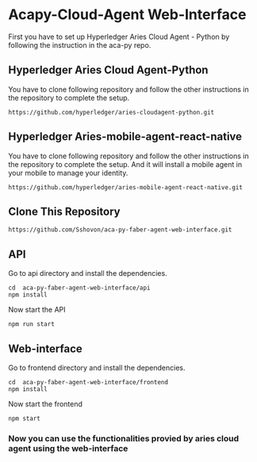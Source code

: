 # Acapy-Cloud-Agent Web-Interface

First you have to set up Hyperledger Aries Cloud Agent - Python by following the instruction in the aca-py repo.

## Hyperledger Aries Cloud Agent-Python

You have to clone following repository and follow the other instructions in the repository to complete the setup.

```
https://github.com/hyperledger/aries-cloudagent-python.git
```


## Hyperledger Aries-mobile-agent-react-native 

You have to clone following repository and follow the other instructions in the repository to complete the setup. And it will install a mobile agent in your mobile to manage your identity.

```
https://github.com/hyperledger/aries-mobile-agent-react-native.git
```

## Clone This Repository

```
https://github.com/Sshovon/aca-py-faber-agent-web-interface.git
```


## API
Go to api directory and install the dependencies.

```
cd  aca-py-faber-agent-web-interface/api
npm install
```
Now start the API

```
npm run start
```

## Web-interface

Go to frontend directory and install the dependencies.

```
cd  aca-py-faber-agent-web-interface/frontend
npm install
```
Now start the frontend

```
npm start
```

### Now you can use the functionalities provied by aries cloud agent using the web-interface


<!-- ### setup ngrok for two port

```ngrok start --all ```

### now set 3001 port to webhook and 8020 to aca-py in agent.py and faber-local.sh in demo folder

## set up tail server
git clone https://github.com/bcgov/indy-tails-server.git

./indy-tails-server/docker/manage up

docker logs docker_ngrok-tails-server_1

take ngrok url and set it in faber-local.sh and faber.py

# start api and front-end


# start aca-py 
``` LEDGER_URL=http://dev.greenlight.bcovrin.vonx.io ./run_demo faber --aip 10 --revocation```
 -->

